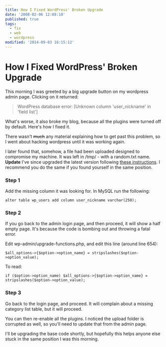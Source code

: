 ```yaml
---
title: How I Fixed WordPress' Broken Upgrade
date: '2008-02-06 12:08:10'
published: true
tags:
  - fix
  - web
  - wordpress
modified: '2014-09-03 16:15:12'
---
```

# How I Fixed WordPress' Broken Upgrade

This morning I was greeted by a big upgrade button on my wordpress admin page.  Clicking on it returned:

> WordPress database error: [Unknown column 'user_nickname' in 'field list']

What's worse, it also broke my blog, because all the plugins were turned off by default.  Here's how I fixed it.

<!--more-->

There wasn't <del>much</del> any material explaining how to get past this problem, so I went about hacking wordpress until it was working again.

I later found that, somehow, a file had been uploaded designed to compromise my machine.  It was left in /tmp/ - with a random.txt name. **Update** I've since upgraded the latest version following [these instructions](http://codex.wordpress.org/Upgrading_WordPress_Extended#Step_6:_Download_and_extract_the_WordPress_package).  I recommend you do the same if you found yourself in the same position.

### Step 1

Add the missing column it was looking for.  In MySQL run the following:

<pre><code>alter table wp_users add column user_nickname varchar(250);</code></pre>

### Step 2

If you go back to the admin login page, and then proceed, it will show a half empty page.  It's because the code is bombing out and throwing a fatal error.

Edit wp-admin/upgrade-functions.php, and edit this line (around line 654):

<pre><code>$all_options->{$option->option_name} = stripslashes($option->option_value);</code></pre>

To read:

<pre><code>if ($option->option_name) $all_options->{$option->option_name} = stripslashes($option->option_value);</code></pre>

### Step 3

Go back to the login page, and proceed.  It will complain about a missing category list table, but it will proceed. 

You can then re-enable all the plugins.  I noticed the upload folder is corrupted as well, so you'll need to update that from the admin page.

I'll be upgrading the base code shortly, but hopefully this helps anyone else stuck in the same position I was this morning.
